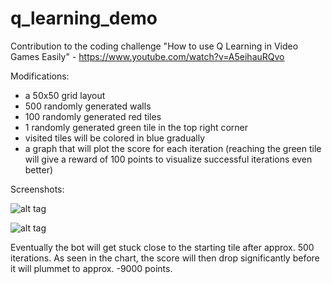 # q_learning_demo

Contribution to the coding challenge "How to use Q Learning in Video Games Easily" - https://www.youtube.com/watch?v=A5eihauRQvo

Modifications:

- a 50x50 grid layout
- 500 randomly generated walls
- 100 randomly generated red tiles
- 1 randomly generated green tile in the top right corner
- visited tiles will be colored in blue gradually
- a graph that will plot the score for each iteration (reaching the green tile will give a reward of 100 points to visualize successful iterations even better)

Screenshots:

![alt tag](https://github.com/berdy1337/q_learning_demo/blob/master/demo.png)

![alt tag](https://github.com/berdy1337/q_learning_demo/blob/master/figure_1.png)

Eventually the bot will get stuck close to the starting tile after approx. 500 iterations. As seen in the chart, the score will then drop significantly before it will plummet to approx. -9000 points.
